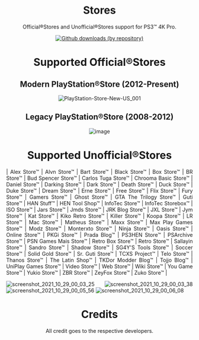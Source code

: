 <div align="center"> 

# Stores
Official®Stores and Unofficial®Stores support for PS3™ 4K Pro.

[![Github downloads (by repository)](https://img.shields.io/github/downloads/LuanTeles/StoresAA/total?style=social)](https://github.com/LuanTeles/Stores/releases/)

# Supported Official®Stores

## Modern PlayStation®Store (2012-Present)
![PlayStation-Store-New-US_001](https://user-images.githubusercontent.com/110236244/202588066-4b7cb1dd-2797-442b-8df7-32aafd783899.jpg)

## Legacy PlayStation®Store (2008-2012)
![image](https://user-images.githubusercontent.com/110236244/202588571-4c171dd6-225a-4e1b-9f11-ff8779ffe8d1.png)

# Supported Unofficial®Stores
  
<div align="justify">
    
| Alex Store™ | Alvn Store™ | Bart Store™ | Black Store™ | Box Store™ | BR Store™ | Bud Spencer Store™ | Carlos Tuga Store™ | Chrooma Basic Store™ | Daniel Store™ | Darking Store™ | Dark Store™ | Death Store™ | Duck Store™ | Duke Store™ | Dream Store™ | Erne Store™ | Free Store™ | Flix Store™ | Fury Store™ | Gamers Store™ | Ghost Store™ | GTA The Trilogy Store™ | Guti Store™ | HAN Stuff™ | HEN Tool Shop™ | InfoTec Store™ | InfoTec Storebox™ | ISO Store™ | Jars Store™ | Jmds Store™ | JRK Blog Store™ | JXL Store™ | Jym Store™ | Kat Store™ | Kiko Retro Store™ | Killer Store™ | Koopa Store™ | LR Store™ | Mac Store™ | Matheus Store™ | Maxx Store™ | Max Play Games Store™ | Modz Store™ | Monterxto Store™ | Ninja Store™ | Oasis Store™ | Online Store™ | PKGi Store™ | Prada Blog™ | PS3HEN Store™ | PSArchive Store™ | PSN Games Mais Store™ | Retro Box Store™ | Retro Store™ | Sallayin Store™ | Sandro Store™ | Shadow Store™ | SG4Y'S Tools Store™ | Soccer Store™ | Solid Gold Store™ | Sr. Guti Store™ | TCXS Project™ | Telo Store™ | Thanos Store™ | The Latin Shop™ | TKDor Modder Blog™ | Tojjo Blog™ | UniPlay Games Store™ | Video Store™ | Web Store™ | Wiki Store™ | You Game Store™ | Yukio Store™ | ZBR Store™ | ZeyFox Store™ | Zuko Store™ |

![screenshot_2021_10_29_00_03_25](https://user-images.githubusercontent.com/74815634/139367597-b36e893a-7a6c-479f-a3ac-22e05cd1183a.png)
![screenshot_2021_10_29_00_03_38](https://user-images.githubusercontent.com/74815634/139367599-5886cfc4-ed0f-4cb3-ba60-5f0b76581e6b.png)
![screenshot_2021_10_29_00_05_56](https://user-images.githubusercontent.com/74815634/139367601-3cecb190-b077-4953-b432-e27251d789a7.png)
![screenshot_2021_10_29_00_06_08](https://user-images.githubusercontent.com/74815634/139367602-26667f1d-ed06-43e1-8614-4b5d17b60f78.png)


</div>
  
<div align="center"> 
 
# Credits
All credit goes to the respective developers.
  
</div>
